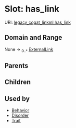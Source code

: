 
# Slot: has_link



URI: [legacy_cogat_linkml:has_link](https://w3id.org/rwblair/legacy-cogat-linkml/has_link)


## Domain and Range

None &#8594;  <sub>0..\*</sub> [ExternalLink](ExternalLink.md)

## Parents


## Children


## Used by

 * [Behavior](Behavior.md)
 * [Disorder](Disorder.md)
 * [Trait](Trait.md)
